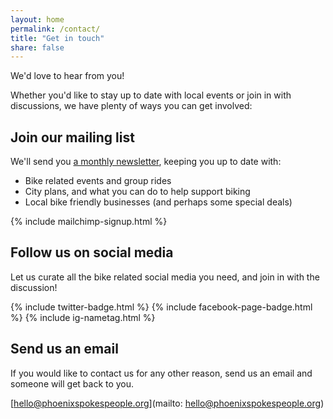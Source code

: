 ```yaml
---
layout: home
permalink: /contact/
title: "Get in touch"
share: false
---
```


We'd love to hear from you!

Whether you'd like to stay up to date with local events
or join in  with discussions,
we have plenty of ways you can get involved:

## Join our mailing list

We'll send you [a monthly newsletter](http://psp.bike/newsletter), keeping you up to date with:

* Bike related events and group rides
* City plans, and what you can do to help support biking
* Local bike friendly businesses (and perhaps some special deals)

{% include mailchimp-signup.html %}

## Follow us on social media

Let us curate all the bike related social media you need,
and join in with the discussion!

{% include twitter-badge.html %}
{% include facebook-page-badge.html %}
{% include ig-nametag.html %}


## Send us an email

If you would like to contact us for any other reason,
send us an email and someone will get back to you.

[hello@phoenixspokespeople.org](mailto: hello@phoenixspokespeople.org)
